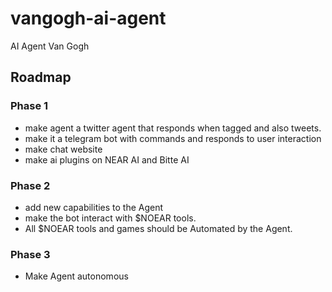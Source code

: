 # vangogh-ai-agent
AI Agent Van Gogh

## Roadmap

### Phase 1

- make agent a twitter agent that responds when tagged and also tweets.
- make it a telegram bot with commands and responds to user interaction
- make chat website
- make ai plugins on NEAR AI and Bitte AI 

### Phase 2
- add new capabilities to the Agent
- make the bot interact with $NOEAR tools.
- All $NOEAR tools and games should be Automated by the Agent.

### Phase 3
- Make Agent autonomous
